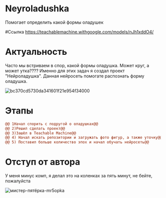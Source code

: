 # Neyroladushka
Помогает определить какой формы оладушек

#Ccылка
https://teachablemachine.withgoogle.com/models/nJh1xddO4/

# Актуальность

Часто мы встриваем в спор, какой формы оладушка. Может круг, а может утка???? Именно для этих задач я создал проект "Нейроладушка". Данная нейросеть помогате распознать форму оладушка.

![bc370cd5730da341601f21e954f34000](https://github.com/user-attachments/assets/414b18c2-37b7-4465-adaa-c35995922da1)

# Этапы

```diff
@@ 1Начал спорить с подругой о оладушках@@
@@ 2)Решил сделать проект@@
@@ 3)Зашёл в Teachable Machine@@
@@ 4) Начал искать репозитории и загружать фото фигур, а также уточку@@
@@ 5) Поставил больше количество эпох и начал обучать нейросеть@@
```

# Отступ от автора

У меня минус комп, я делал это на коленках за пять минут, не бейте, пожалуйста

![мистер-пятёрка-mr5opka](https://github.com/user-attachments/assets/55b3c8d5-7f03-447c-99c7-c00ebfad02b2)
